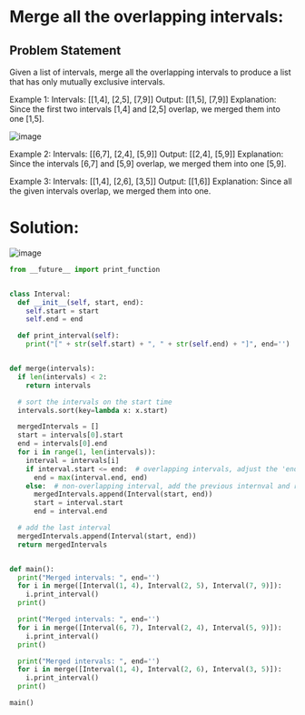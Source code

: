# Merge all the overlapping intervals:

## Problem Statement
Given a list of intervals, merge all the overlapping intervals to produce a list that has only mutually exclusive intervals.


Example 1:
Intervals: [[1,4], [2,5], [7,9]]
Output: [[1,5], [7,9]]
Explanation: Since the first two intervals [1,4] and [2,5] overlap, we merged them into 
one [1,5].

![image](https://user-images.githubusercontent.com/35987583/154835862-c0acdded-0487-463a-9e37-3c48e23a7883.png)


Example 2:
Intervals: [[6,7], [2,4], [5,9]]
Output: [[2,4], [5,9]]
Explanation: Since the intervals [6,7] and [5,9] overlap, we merged them into one [5,9].

Example 3:
Intervals: [[1,4], [2,6], [3,5]]
Output: [[1,6]]
Explanation: Since all the given intervals overlap, we merged them into one.


# Solution:

![image](https://user-images.githubusercontent.com/35987583/154835882-c3f4ada2-126c-4bd2-af3b-21eaad7e8344.png)


```python
from __future__ import print_function


class Interval:
  def __init__(self, start, end):
    self.start = start
    self.end = end

  def print_interval(self):
    print("[" + str(self.start) + ", " + str(self.end) + "]", end='')


def merge(intervals):
  if len(intervals) < 2:
    return intervals

  # sort the intervals on the start time
  intervals.sort(key=lambda x: x.start)

  mergedIntervals = []
  start = intervals[0].start
  end = intervals[0].end
  for i in range(1, len(intervals)):
    interval = intervals[i]
    if interval.start <= end:  # overlapping intervals, adjust the 'end'
      end = max(interval.end, end)
    else:  # non-overlapping interval, add the previous internval and reset
      mergedIntervals.append(Interval(start, end))
      start = interval.start
      end = interval.end

  # add the last interval
  mergedIntervals.append(Interval(start, end))
  return mergedIntervals


def main():
  print("Merged intervals: ", end='')
  for i in merge([Interval(1, 4), Interval(2, 5), Interval(7, 9)]):
    i.print_interval()
  print()

  print("Merged intervals: ", end='')
  for i in merge([Interval(6, 7), Interval(2, 4), Interval(5, 9)]):
    i.print_interval()
  print()

  print("Merged intervals: ", end='')
  for i in merge([Interval(1, 4), Interval(2, 6), Interval(3, 5)]):
    i.print_interval()
  print()

main()
```
